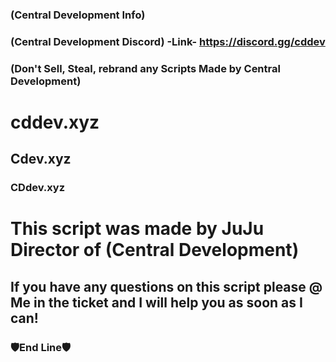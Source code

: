 ### (Central Development Info)


### (Central Development Discord) -Link- https://discord.gg/cddev

### (Don't Sell, Steal, rebrand any Scripts Made by Central Development)

# cddev.xyz
## Cdev.xyz
### CDdev.xyz

# This script was made by JuJu Director of (Central Development)
## If you have any questions on this script please @ Me in the ticket and I will help you as soon as I can!
### 🛡️End Line🛡️


####     ###
#        ####
#        ####
####     ###